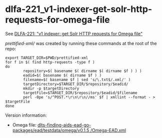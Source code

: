 # dlfa-221_v1-indexer-get-solr-http-requests-for-omega-file

See [DLFA-221: "v1 indexer: get Solr HTTP requests for Omega file"](https://jira.nyu.edu/browse/DLFA-221)

_prettified-xml/_ was created by running these commands at the root of the repo:

```shell
export TARGET_DIR=$PWD/prettified-xml
for f in $( find http-requests -type f )
do 
        repository=$( basename $( dirname $( dirname $f ) ) )
        eadid=$( basename $( dirname $f ) )
        filename=$( basename $f | sed 's/\.txt$/.xml/' )
        targetDirectory=$TARGET_DIR/$repository/$eadid/
        mkdir -p $targetDirectory
        targetFile=$TARGET_DIR/$repository/$eadid/$filename
        perl -0pe 's/^POST.*\r\n\r\n//ms' $f | xmllint --format - > $targetFile
done
```

Version information:

* Omega file: [dlts\-finding\-aids\-ead\-go\-packages/ead/testdata/omega/v0\.1\.5 /Omega\-EAD\.xml](https://github.com/NYULibraries/dlts-finding-aids-ead-go-packages/blob/7baee7dfde24a01422ec8e6470fdc8a76d84b3fb/ead/testdata/omega/v0.1.5/Omega-EAD.xml) 
